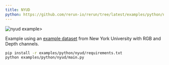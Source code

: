 ```yaml
---
title: NYUD
python: https://github.com/rerun-io/rerun/tree/latest/examples/python/nyud/main.py
---
```


![nyud example>](https://static.rerun.io/dc312393543c6ade698a402c5fe4dc8c588cf029_nyud1.png)

Example using an [example dataset](https://cs.nyu.edu/~silberman/datasets/nyu_depth_v2.html) from New York University with RGB and Depth channels.

```bash
pip install -r examples/python/nyud/requirements.txt
python examples/python/nyud/main.py
```
